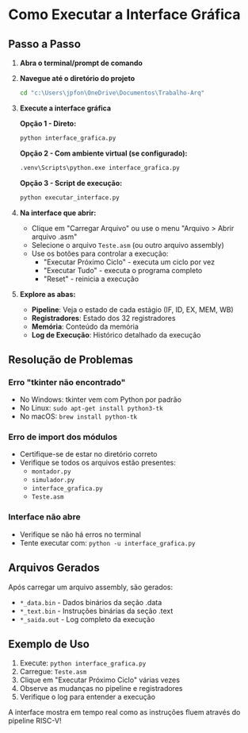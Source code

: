 # Como Executar a Interface Gráfica

## Passo a Passo

1. **Abra o terminal/prompt de comando**

2. **Navegue até o diretório do projeto**
   ```bash
   cd "c:\Users\jpfon\OneDrive\Documentos\Trabalho-Arq"
   ```

3. **Execute a interface gráfica**
   
   **Opção 1 - Direto:**
   ```bash
   python interface_grafica.py
   ```
   
   **Opção 2 - Com ambiente virtual (se configurado):**
   ```bash
   .venv\Scripts\python.exe interface_grafica.py
   ```
   
   **Opção 3 - Script de execução:**
   ```bash
   python executar_interface.py
   ```

4. **Na interface que abrir:**
   - Clique em "Carregar Arquivo" ou use o menu "Arquivo > Abrir arquivo .asm"
   - Selecione o arquivo `Teste.asm` (ou outro arquivo assembly)
   - Use os botões para controlar a execução:
     - "Executar Próximo Ciclo" - executa um ciclo por vez
     - "Executar Tudo" - executa o programa completo
     - "Reset" - reinicia a execução

5. **Explore as abas:**
   - **Pipeline**: Veja o estado de cada estágio (IF, ID, EX, MEM, WB)
   - **Registradores**: Estado dos 32 registradores
   - **Memória**: Conteúdo da memória
   - **Log de Execução**: Histórico detalhado da execução

## Resolução de Problemas

### Erro "tkinter não encontrado"
- No Windows: tkinter vem com Python por padrão
- No Linux: `sudo apt-get install python3-tk`
- No macOS: `brew install python-tk`

### Erro de import dos módulos
- Certifique-se de estar no diretório correto
- Verifique se todos os arquivos estão presentes:
  - `montador.py`
  - `simulador.py` 
  - `interface_grafica.py`
  - `Teste.asm`

### Interface não abre
- Verifique se não há erros no terminal
- Tente executar com: `python -u interface_grafica.py`

## Arquivos Gerados

Após carregar um arquivo assembly, são gerados:
- `*_data.bin` - Dados binários da seção .data
- `*_text.bin` - Instruções binárias da seção .text
- `*_saida.out` - Log completo da execução

## Exemplo de Uso

1. Execute: `python interface_grafica.py`
2. Carregue: `Teste.asm`
3. Clique em "Executar Próximo Ciclo" várias vezes
4. Observe as mudanças no pipeline e registradores
5. Verifique o log para entender a execução

A interface mostra em tempo real como as instruções fluem através do pipeline RISC-V!
